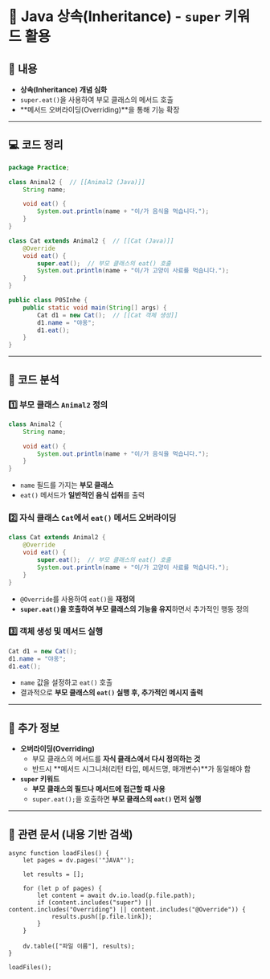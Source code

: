 # 📝 Java 상속(Inheritance) - `super` 키워드 활용

## 📌 내용

- **상속(Inheritance) 개념 심화**
- `super.eat()`을 사용하여 부모 클래스의 메서드 호출
- **메서드 오버라이딩(Overriding)**을 통해 기능 확장

---

## 💻 코드 정리

```java
package Practice;

class Animal2 {  // [[Animal2 (Java)]]
    String name;

    void eat() {
        System.out.println(name + "이/가 음식을 먹습니다.");
    }
}

class Cat extends Animal2 {  // [[Cat (Java)]]
    @Override
    void eat() {
        super.eat();  // 부모 클래스의 eat() 호출
        System.out.println(name + "이/가 고양이 사료를 먹습니다.");
    }
}

public class P05Inhe {
    public static void main(String[] args) {
        Cat d1 = new Cat();  // [[Cat 객체 생성]]
        d1.name = "야옹";
        d1.eat();
    }
}
```

---

## 🔎 코드 분석

### 1️⃣ **부모 클래스 `Animal2` 정의**

```java
class Animal2 {
    String name;

    void eat() {
        System.out.println(name + "이/가 음식을 먹습니다.");
    }
}
```

- `name` 필드를 가지는 **부모 클래스**
- `eat()` 메서드가 **일반적인 음식 섭취**를 출력

### 2️⃣ **자식 클래스 `Cat`에서 `eat()` 메서드 오버라이딩**

```java
class Cat extends Animal2 {
    @Override
    void eat() {
        super.eat();  // 부모 클래스의 eat() 호출
        System.out.println(name + "이/가 고양이 사료를 먹습니다.");
    }
}
```

- `@Override`를 사용하여 `eat()`을 **재정의**
- **`super.eat()`을 호출하여 부모 클래스의 기능을 유지**하면서 추가적인 행동 정의

### 3️⃣ **객체 생성 및 메서드 실행**

```java
Cat d1 = new Cat();
d1.name = "야옹";
d1.eat();
```

- `name` 값을 설정하고 `eat()` 호출
- 결과적으로 **부모 클래스의 `eat()` 실행 후, 추가적인 메시지 출력**

---

## 🔎 추가 정보

- **오버라이딩(Overriding)**
    - 부모 클래스의 메서드를 **자식 클래스에서 다시 정의하는 것**
    - 반드시 **메서드 시그니처(리턴 타입, 메서드명, 매개변수)**가 동일해야 함
- **`super` 키워드**
    - **부모 클래스의 필드나 메서드에 접근할 때 사용**
    - `super.eat();`을 호출하면 **부모 클래스의 `eat()` 먼저 실행**

---

## 📌 관련 문서 (내용 기반 검색)

```dataviewjs
async function loadFiles() {
    let pages = dv.pages('"JAVA"');  

    let results = [];

    for (let p of pages) {
        let content = await dv.io.load(p.file.path); 
        if (content.includes("super") || content.includes("Overriding") || content.includes("@Override")) {
            results.push([p.file.link]); 
        }
    }

    dv.table(["파일 이름"], results);
}

loadFiles();
```